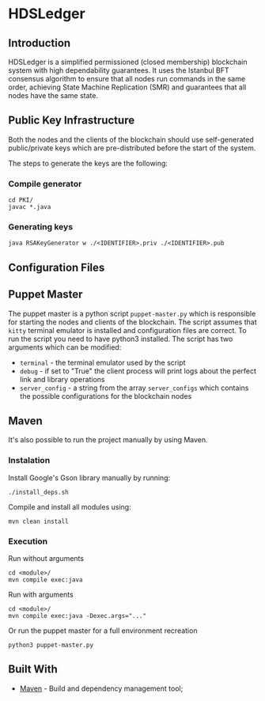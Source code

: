 # HDSLedger

## Introduction

HDSLedger is a simplified permissioned (closed membership) blockchain system with high dependability
guarantees. It uses the Istanbul BFT consensus algorithm to ensure that all nodes run commands
in the same order, achieving State Machine Replication (SMR) and guarantees that all nodes
have the same state.

## Public Key Infrastructure

Both the nodes and the clients of the blockchain should use self-generated public/private keys which are
pre-distributed before the start of the system.

The steps to generate the keys are the following:

### Compile generator

```
cd PKI/
javac *.java
```

### Generating keys

```
java RSAKeyGenerator w ./<IDENTIFIER>.priv ./<IDENTIFIER>.pub
```

## Configuration Files

## Puppet Master

The puppet master is a python script `puppet-master.py` which is responsible for starting the nodes
and clients of the blockchain.
The script assumes that `kitty` terminal emulator is installed and configuration files are correct.
To run the script you need to have python3 installed.
The script has two arguments which can be modified:
- `terminal` - the terminal emulator used by the script
- `debug` - if set to "True" the client process will print logs about the
perfect link and library operations
- `server_config` - a string from the array `server_configs` which contains the possible configurations for the blockchain nodes

## Maven

It's also possible to run the project manually by using Maven.

### Instalation

Install Google's Gson library manually by running:
```
./install_deps.sh
```

Compile and install all modules using:

```
mvn clean install
```

### Execution

Run without arguments

```
cd <module>/
mvn compile exec:java
```

Run with arguments

```
cd <module>/
mvn compile exec:java -Dexec.args="..."
```

Or run the puppet master for a full environment recreation
```
python3 puppet-master.py
```

## Built With

- [Maven](https://maven.apache.org/) - Build and dependency management tool;
